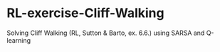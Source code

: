 # RL-exercise-Cliff-Walking
Solving Cliff Walking (RL, Sutton &amp; Barto, ex.  6.6.) using SARSA and Q-learning
